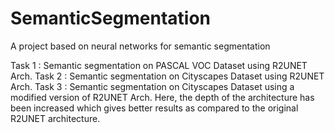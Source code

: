 # SemanticSegmentation
A project based on neural networks for semantic segmentation 

Task 1 : Semantic segmentation on PASCAL VOC Dataset using R2UNET Arch.
Task 2 : Semantic segmentation on Cityscapes Dataset using R2UNET Arch.
Task 3 : Semantic segmentation on Cityscapes Dataset using a modified version of R2UNET Arch. Here, the depth of the architecture has been increased which gives better results as compared to the original R2UNET architecture.


